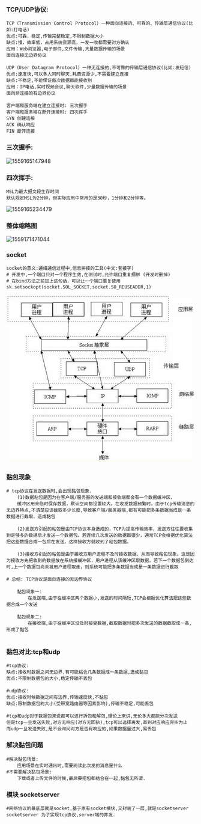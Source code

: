 ### TCP/UDP协议:  
```
TCP（Transmission Control Protocol）一种面向连接的、可靠的、传输层通信协议(比如:打电话)
优点:可靠，稳定,传输完整稳定,不限制数据大小
缺点:慢，效率低，占用系统资源高，一发一收都需要对方确认
应用：Web浏览器,电子邮件,文件传输,大量数据传输的场景
面向连接无边界协议 

UDP（User Datagram Protocol）一种无连接的,不可靠的传输层通信协议(比如:发短信)
优点:速度快,可以多人同时聊天,耗费资源少,不需要建立连接
缺点:不稳定,不能保证每次数据都能接收到
应用：IP电话,实时视频会议,聊天软件,少量数据传输的场景
面向非连接的有边界协议

客户端和服务端在建立连接时: 三次握手
客户端和服务端在断开连接时: 四次挥手
SYN 创建连接
ACK 确认响应
FIN 断开连接
```
### 三次握手:
![1559165147948](D:\python32_gx\day27\assets\1559165147948.png)

### 四次挥手:
```
MSL为最大报文段生存时间
默认规定MSL为2分钟，但实际应用中常用的是30秒，1分钟和2分钟等。
```
![1559165234479](D:\python32_gx\day27\assets\1559165234479.png)
### 整体缩略图

![1559171471044](D:\python32_gx\day27\assets\1559171471044.png)

### socket 

```
socket的意义:通络通信过程中,信息拼接的工具(中文:套接字)
# 开发中,一个端口只对一个程序生效,在测试时,允许端口重复捆绑 (开发时删掉)
# 在bind方法之前加上这句话，可以让一个端口重复使用
sk.setsockopt(socket.SOL_SOCKET,socket.SO_REUSEADDR,1)
```
![1555456389523](assets/1555456389523.png)
### 黏包现象
```
# tcp协议在发送数据时,会出现黏包现象.	
    (1)数据粘包是因为在客户端/服务器的发送端和接收端都会有一个数据缓冲区，
    缓冲区用来临时保存数据，默认空间都设置较大。在收发数据频繁时，由于tcp传输消息的无边界特点,不清楚应该截取多少长度,导致客户端/服务器端,都有可能把多条数据当成是一条数据进行截取，造成黏包
    
    (2)发送方引起的粘包是由TCP协议本身造成的，TCP为提高传输效率，发送方往往要收集到足够多的数据后才发送一个数据包。若连续几次发送的数据都很少，通常TCP会根据优化算法把这些数据合成一包后在发送，这样接收方就收到了粘包数据。 
    
    (3)接收方引起的粘包是由于接收方用户进程不及时接收数据，从而导致粘包现象。这是因为接收方先把收到的数据放在系统接缓冲区，用户进程从该缓冲区取数据，若下一个数据包到达时,上一个数据包尚未被用户进程取走，则系统可能把多条数据当成是一条数据进行截取
    
# 总结: TCP协议是面向连接的无边界协议

    黏包现象一:
        在发送端,由于在缓冲区两个数据小,发送的时间隔短,TCP会根据优化算法把这些数据合成一个发送
        
    黏包现象二:
        在接收端,由于在缓冲区没及时接受数据,截取数据时把多次发送的数据截取成一条,形成了黏包 
  
```
### 黏包对比:tcp和udp
```
#tcp协议:
缺点:接收时数据之间无边界,有可能粘合几条数据成一条数据,造成黏包 
优点:不限制数据包的大小,稳定传输不丢包

#udp协议:
优点:接收时候数据之间有边界,传输速度快,不黏包
缺点:限制数据包的大小(受带宽路由器等因素影响),传输不稳定,可能丢包

#tcp和udp对于数据包来说都可以进行拆包和解包,理论上来讲,无论多大都能分次发送
但是tcp一旦发送失败,对方无响应(对方无回执),tcp可以选择再发,直到对应响应完毕为止
而udp一旦发送失败,是不会询问对方是否有响应的,如果数据量过大,易丢包
```
### 解决黏包问题
```
#解决黏包场景:
	应用场景在实时通讯时,需要阅读此次发的消息是什么
#不需要解决黏包场景:
	下载或者上传文件的时候,最后要把包都结合在一起,黏包无所谓.
```
### 模块 socketserver 
```
#网络协议的最底层就是socket,基于原有socket模块,又封装了一层,就是socketserver
socketserver 为了实现tcp协议,server端的并发.
```
